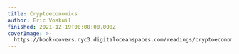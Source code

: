 ```yaml
---
title: Cryptoeconomics
author: Eric Voskuil
finished: 2021-12-19T00:00:00.000Z
coverImage: >-
  https://book-covers.nyc3.digitaloceanspaces.com/readings/cryptoeconomics-01.jpg
---
```

